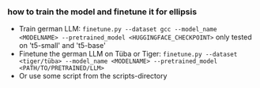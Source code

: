 ### how to train the model and finetune it for ellipsis
- Train german LLM: `finetune.py --dataset gcc --model_name <MODELNAME> --pretrained_model <HUGGINGFACE_CHECKPOINT>` only tested on 't5-small' and 't5-base'
- Finetune the german LLM on Tüba or Tiger: `finetune.py --dataset <tiger/tüba> --model_name <MODELNAME> --pretrained_model <PATH/TO/PRETRAINED/LLM>` 
- Or use some script from the scripts-directory